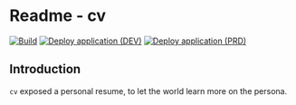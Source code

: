 # Readme - cv

[![Build](https://github.com/amilochau/cv/actions/workflows/build.yml/badge.svg)](https://github.com/amilochau/cv/actions/workflows/build.yml)
[![Deploy application (DEV)](https://github.com/amilochau/cv/actions/workflows/deploy-app-dev.yml/badge.svg)](https://github.com/amilochau/cv/actions/workflows/deploy-app-dev.yml)
[![Deploy application (PRD)](https://github.com/amilochau/cv/actions/workflows/deploy-app-prd.yml/badge.svg)](https://github.com/amilochau/cv/actions/workflows/deploy-app-prd.yml)

## Introduction

`cv` exposed a personal resume, to let the world learn more on the persona.

